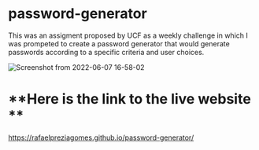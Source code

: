 # password-generator

This was an assigment proposed by UCF as a weekly challenge in which I was prompeted to create a password generator that would generate passwords according to a specific criteria and user choices.

![Screenshot from 2022-06-07 16-58-02](https://user-images.githubusercontent.com/60278396/172481459-be0690aa-f05a-484c-a5dd-3b56db315a6d.png)

# **Here is the link to the live website **

https://rafaelpreziagomes.github.io/password-generator/
